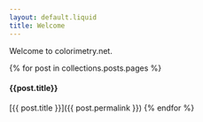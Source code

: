 ```yaml
---
layout: default.liquid
title: Welcome
---
```


Welcome to colorimetry.net.

{% for post in collections.posts.pages %}
#### {{post.title}}

[{{ post.title }}]({{ post.permalink }})
{% endfor %}
